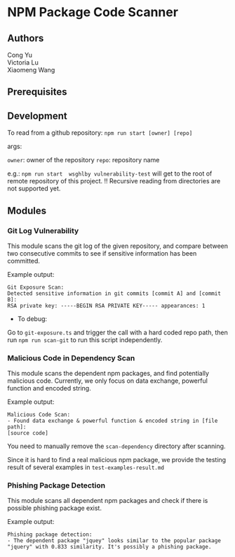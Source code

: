 # NPM Package Code Scanner

## Authors

Cong Yu  
Victoria Lu  
Xiaomeng Wang  

## Prerequisites


## Development

To read from a github repository: `npm run start [owner] [repo]`

args:

`owner`: owner of the repository
`repo`: repository name

e.g.:
`npm run start  wsghlby vulnerability-test` will get to the root of remote repository of this project.
!! Recursive reading from directories are not supported yet.

## Modules

### Git Log Vulnerability

This module scans the git log of the given repository, and compare 
between two consecutive commits to see if sensitive information 
has been committed.

Example output:

```
Git Exposure Scan:
Detected sensitive information in git commits [commit A] and [commit B]:
RSA private key: -----BEGIN RSA PRIVATE KEY----- appearances: 1
```

- To debug:

Go to `git-exposure.ts` and trigger the call with a hard coded repo path, then run `npm run scan-git` to run this script independently.


### Malicious Code in Dependency Scan

This module scans the dependent npm packages, and find potentially 
malicious code. Currently, we only focus on data exchange, powerful
function and encoded string.

Example output:

```
Malicious Code Scan:
- Found data exchange & powerful function & encoded string in [file path]:
[source code]
```

You need to manually remove the `scan-dependency` directory after scanning.

Since it is hard to find a real malicious npm package, we provide the
testing result of several examples in `test-examples-result.md`

### Phishing Package Detection

This module scans all dependent npm packages and check if there is possible phishing package exist.

Example output: 

```
Phishing package detection:
- The dependent package "jquey" looks similar to the popular package "jquery" with 0.833 similarity. It's possibly a phishing package.
```
